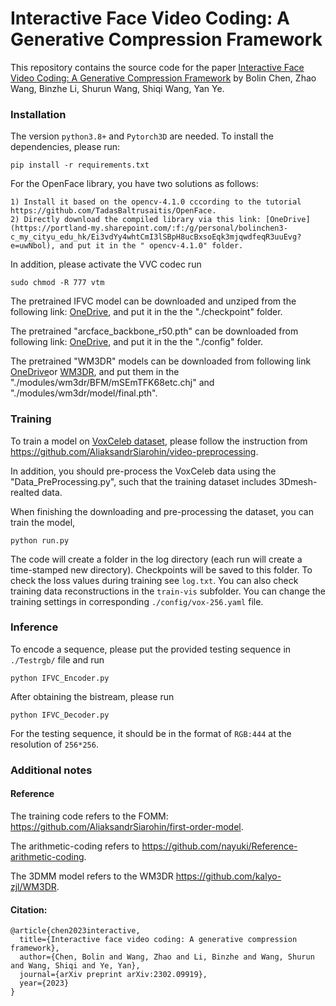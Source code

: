 # Interactive Face Video Coding: A Generative Compression Framework

This repository contains the source code for the paper [Interactive Face Video Coding: A Generative Compression Framework](https://arxiv.org/abs/2302.09919) by Bolin Chen, Zhao Wang, Binzhe Li, Shurun Wang, Shiqi Wang, Yan Ye.


### Installation

The version ```python3.8+``` and ```Pytorch3D``` are needed. To install the dependencies, please run:
```
pip install -r requirements.txt
```

For the OpenFace library, you have two solutions as follows:
```
1) Install it based on the opencv-4.1.0 cccording to the tutorial https://github.com/TadasBaltrusaitis/OpenFace. 
2) Directly download the compiled library via this link: [OneDrive](https://portland-my.sharepoint.com/:f:/g/personal/bolinchen3-c_my_cityu_edu_hk/Ei3vdYy4whtCmI3lSBpH8ucBxsoEqk3mjqwdfeqR3uuEvg?e=uwNbol), and put it in the " opencv-4.1.0" folder.
```

In addition, please activate the VVC codec run
```
sudo chmod -R 777 vtm
```

The pretrained IFVC model can be downloaded  and unziped from the following link: [OneDrive](https://portland-my.sharepoint.com/:f:/g/personal/bolinchen3-c_my_cityu_edu_hk/Em1LMSDv4xtJvDJVORmPusMBMY8_g0XpJ8-LnPOKtjj86w?e=pwzbpv), and put it in the the "./checkpoint" folder.

The pretrained "arcface_backbone_r50.pth" can be downloaded from following link: [OneDrive](https://portland-my.sharepoint.com/:f:/g/personal/bolinchen3-c_my_cityu_edu_hk/ElYn9dQbNZ5Au7k1p5Q6CaoBtrLQDKsZ4yw2k66deKBJQQ?e=9Y5lHQ), and put it in the the "./config" folder.

The pretrained "WM3DR" models can be downloaded from following link [OneDrive](https://portland-my.sharepoint.com/:f:/g/personal/bolinchen3-c_my_cityu_edu_hk/EpdQGTuLhjRDnAptwnVW9XUBYltICZxtNQMfY8pFcHok_g?e=KnAdDc)or [WM3DR](https://github.com/kalyo-zjl/WM3DR), and put them in the  "./modules/wm3dr/BFM/mSEmTFK68etc.chj" and  "./modules/wm3dr/model/final.pth".


### Training

To train a model on [VoxCeleb dataset](https://www.robots.ox.ac.uk/~vgg/data/voxceleb/), please follow the instruction from https://github.com/AliaksandrSiarohin/video-preprocessing.

In addition, you should pre-process the VoxCeleb data using the "Data_PreProcessing.py", such that the training dataset includes 3Dmesh-realted data.

When finishing the downloading and pre-processing the dataset, you can train the model,
```
python run.py
```
The code will create a folder in the log directory (each run will create a time-stamped new directory).
Checkpoints will be saved to this folder. To check the loss values during training see ```log.txt```. You can also check training data reconstructions in the ```train-vis``` subfolder. You can change the training settings in corresponding ```./config/vox-256.yaml``` file.

### Inference

To encode a sequence, please put the provided testing sequence in ```./Testrgb/``` file and run
```
python IFVC_Encoder.py
```
After obtaining the bistream, please run
```
python IFVC_Decoder.py
```
For the testing sequence, it should be in the format of ```RGB:444``` at the resolution of ```256*256```.


### Additional notes

#### Reference

The training code refers to the FOMM: https://github.com/AliaksandrSiarohin/first-order-model.

The arithmetic-coding refers to https://github.com/nayuki/Reference-arithmetic-coding.

The 3DMM model refers to the WM3DR https://github.com/kalyo-zjl/WM3DR.

#### Citation:

```
@article{chen2023interactive,
  title={Interactive face video coding: A generative compression framework},
  author={Chen, Bolin and Wang, Zhao and Li, Binzhe and Wang, Shurun and Wang, Shiqi and Ye, Yan},
  journal={arXiv preprint arXiv:2302.09919},
  year={2023}
}
```
